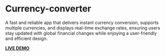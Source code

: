 # Currency-converter
A fast and reliable app that delivers instant currency conversion, supports multiple currencies, and displays real-time exchange rates, ensuring users stay updated with global financial changes while enjoying a user-friendly and efficient design.


**[LIVE DEMO]()**
